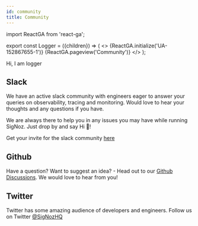 ```yaml
---
id: community
title: Community
---
```


import ReactGA from 'react-ga';

export const Logger = ({children}) => (
<>
<span>{ReactGA.initialize('UA-152867655-1')}</span>
<span>{ReactGA.pageview('Community')}</span>
</>
);

<Logger> Hi, I am logger</Logger>

## Slack

We have an active slack community with engineers eager to answer your queries on observability, tracing and monitoring. Would love to hear your thoughts and any questions if you have.

We are always there to help you in any issues you may have while running SigNoz. Just drop by and say Hi 👋!

Get your invite for the slack community [here](https://join.slack.com/t/signoz-community/shared_invite/zt-lrjknbbp-J_mI13rlw8pGF4EWBnorJA)

## Github

Have a question? Want to suggest an idea? - Head out to our [Github Discussions](https://github.com/SigNoz/signoz/discussions).
We would love to hear from you!

## Twitter

Twitter has some amazing audience of developers and engineers. Follow us on Twitter
[@SigNozHQ](https://twitter.com/SigNozHQ)
